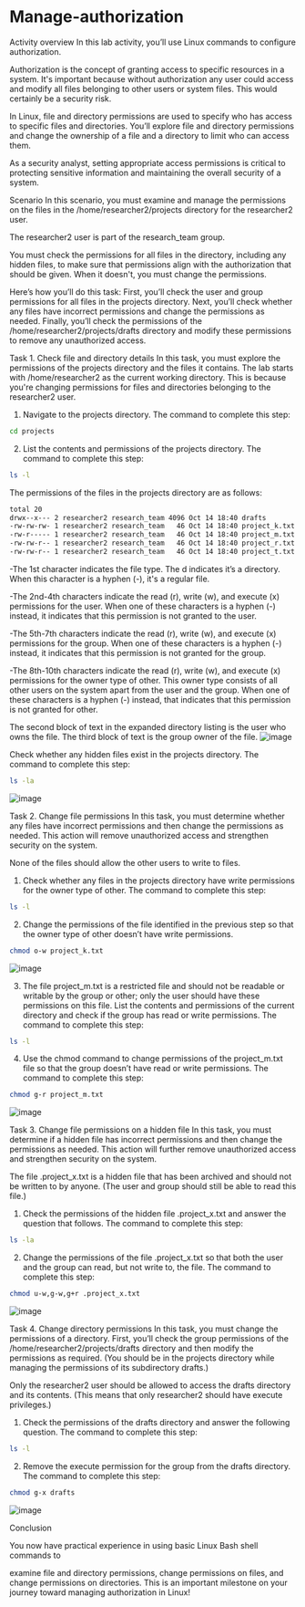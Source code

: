 # Manage-authorization

Activity overview
In this lab activity, you’ll use Linux commands to configure authorization.

Authorization is the concept of granting access to specific resources in a system. It's important because without authorization any user could access and modify all files belonging to other users or system files. This would certainly be a security risk.

In Linux, file and directory permissions are used to specify who has access to specific files and directories. You’ll explore file and directory permissions and change the ownership of a file and a directory to limit who can access them.

As a security analyst, setting appropriate access permissions is critical to protecting sensitive information and maintaining the overall security of a system.

Scenario
In this scenario, you must examine and manage the permissions on the files in the /home/researcher2/projects directory for the researcher2 user.

The researcher2 user is part of the research_team group.

You must check the permissions for all files in the directory, including any hidden files, to make sure that permissions align with the authorization that should be given. When it doesn't, you must change the permissions.

Here’s how you’ll do this task: First, you’ll check the user and group permissions for all files in the projects directory. Next, you’ll check whether any files have incorrect permissions and change the permissions as needed. Finally, you’ll check the permissions of the /home/researcher2/projects/drafts directory and modify these permissions to remove any unauthorized access.

Task 1. Check file and directory details
In this task, you must explore the permissions of the projects directory and the files it contains. The lab starts with /home/researcher2 as the current working directory. This is because you're changing permissions for files and directories belonging to the researcher2 user.

1. Navigate to the projects directory.
The command to complete this step:
```bash
cd projects
```

2. List the contents and permissions of the projects directory.
The command to complete this step:
```bash
ls -l
```

The permissions of the files in the projects directory are as follows:
```bash
total 20
drwx--x--- 2 researcher2 research_team 4096 Oct 14 18:40 drafts
-rw-rw-rw- 1 researcher2 research_team   46 Oct 14 18:40 project_k.txt
-rw-r----- 1 researcher2 research_team   46 Oct 14 18:40 project_m.txt
-rw-rw-r-- 1 researcher2 research_team   46 Oct 14 18:40 project_r.txt
-rw-rw-r-- 1 researcher2 research_team   46 Oct 14 18:40 project_t.txt
```

-The 1st character indicates the file type. The d indicates it’s a directory. When this character is a hyphen (-), it's a regular file.

-The 2nd-4th characters indicate the read (r), write (w), and execute (x) permissions for the user. When one of these characters is a hyphen (-) instead, it indicates that this permission is not granted to the user.

-The 5th-7th characters indicate the read (r), write (w), and execute (x) permissions for the group. When one of these characters is a hyphen (-) instead, it indicates that this permission is not granted for the group.

-The 8th-10th characters indicate the read (r), write (w), and execute (x) permissions for the owner type of other. This owner type consists of all other users on the system apart from the user and the group. When one of these characters is a hyphen (-) instead, that indicates that this permission is not granted for other.

The second block of text in the expanded directory listing is the user who owns the file. The third block of text is the group owner of the file.
![image](https://github.com/user-attachments/assets/2a33d9e6-6d54-4c1c-8dc0-ecf50940eed4)

Check whether any hidden files exist in the projects directory.
The command to complete this step:
```bash
ls -la
```
![image](https://github.com/user-attachments/assets/975ba678-226b-46a1-bdf6-763b5b097a05)

Task 2. Change file permissions
In this task, you must determine whether any files have incorrect permissions and then change the permissions as needed. This action will remove unauthorized access and strengthen security on the system.

None of the files should allow the other users to write to files.

1. Check whether any files in the projects directory have write permissions for the owner type of other.
The command to complete this step:
```bash
ls -l
```

2. Change the permissions of the file identified in the previous step so that the owner type of other doesn’t have write permissions.
```bash
chmod o-w project_k.txt
```
![image](https://github.com/user-attachments/assets/7c438cd8-d5e1-4a12-bb97-71d475115b69)

3. The file project_m.txt is a restricted file and should not be readable or writable by the group or other; only the user should have these permissions on this file. List the contents and permissions of the current directory and check if the group has read or write permissions.
The command to complete this step:
```bash
ls -l
```
4. Use the chmod command to change permissions of the project_m.txt file so that the group doesn’t have read or write permissions.
The command to complete this step:
```bash
chmod g-r project_m.txt
```
![image](https://github.com/user-attachments/assets/56822eb4-86ae-4438-9cfd-ebdb412fe66b)

Task 3. Change file permissions on a hidden file
In this task, you must determine if a hidden file has incorrect permissions and then change the permissions as needed. This action will further remove unauthorized access and strengthen security on the system.

The file .project_x.txt is a hidden file that has been archived and should not be written to by anyone. (The user and group should still be able to read this file.)

1. Check the permissions of the hidden file .project_x.txt and answer the question that follows.
The command to complete this step:
```bash
ls -la
```
2. Change the permissions of the file .project_x.txt so that both the user and the group can read, but not write to, the file.
The command to complete this step:
```bash
chmod u-w,g-w,g+r .project_x.txt
```
![image](https://github.com/user-attachments/assets/49ca80a4-3ca6-4918-874a-052ee672ecca)

Task 4. Change directory permissions
In this task, you must change the permissions of a directory. First, you’ll check the group permissions of the /home/researcher2/projects/drafts directory and then modify the permissions as required. (You should be in the projects directory while managing the permissions of its subdirectory drafts.)

Only the researcher2 user should be allowed to access the drafts directory and its contents. (This means that only researcher2 should have execute privileges.)

1. Check the permissions of the drafts directory and answer the following question.
The command to complete this step:
```bash
ls -l 
```
2. Remove the execute permission for the group from the drafts directory.
The command to complete this step:
```bash
chmod g-x drafts
```

![image](https://github.com/user-attachments/assets/8393ee1c-2238-4542-a7e5-942d7999b3d5)

Conclusion

You now have practical experience in using basic Linux Bash shell commands to

examine file and directory permissions,
change permissions on files, and
change permissions on directories.
This is an important milestone on your journey toward managing authorization in Linux!






